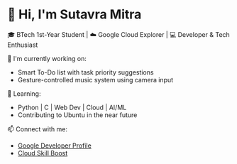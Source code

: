 # 👋 Hi, I'm Sutavra Mitra

🎓 BTech 1st-Year Student | ☁️ Google Cloud Explorer | 💻 Developer & Tech Enthusiast

🔭 I'm currently working on:
- Smart To-Do list with task priority suggestions
- Gesture-controlled music system using camera input

🌱 Learning:
- Python | C | Web Dev | Cloud | AI/ML
- Contributing to Ubuntu in the near future

📫 Connect with me:
- [Google Developer Profile](your-link)
- [Cloud Skill Boost](your-skillboost-link)

